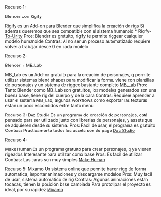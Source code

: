 Recurso 1:

Blender con Rigify 

Rigify es un Add-on para Blender que simplifica la creación de rigs
Si ademas queremos que sea compatible con el sistema humanoid * [Rigify-To-Unity](https://github.com/AlexLemminG/Rigify-To-Unity) 
Pros: Blender es gratuito, rigify te permite riggear cualquier modelo humanoide
Contras: Al no ser un proceso automatizado requiere volver a trabajar desde 0 en cada modelo

Recurso 2:

Blender + MB_Lab

MB_Lab es un Add-on gratuito para la creación de personajes, q permite utilizar sistemas blend shapes para modificar la forma, viene con plantillas de personajes y un sistema de riggeo
bastante completo
[MB_Lab](https://mb-lab-community.github.io/MB-Lab.github.io/) 
Pros: Tanto Blender como MB_Lab son gratuitos, los modelos generados son una buena base, tiene rig del cuerpo y de la cara
Contras: Requiere aprender a usar el sistema MB_Lab, algunos workflows como exportar las texturas estan un poco escondidos entre tanto menu


Recurso 3:
Daz Studio
Es un programa de creación de personajes, está pensado para ser utilizado junto con librerias de personajes, y assets que se adquieren desde su sistema.
Pros: Facil de usar, el programa es gratuito
Contras: Practicamente todos los assets son de pago
[Daz Studio](https://www.daz3d.com/) 

Recurso 4:

Make Human 
Es un programa gratuito para crear personajes, q ya vienen rigeados
Interesante para utilizar como base
Pros: Es facil de utilizar
Contras: Las caras son muy simples 
[Make Human](http://www.makehumancommunity.org) 

Recurso 5:
Mixamo
Un sistema online que permite hacer rigg de forma automatica, importar animaciones y descargarse modelos
Pros: Muy facil de usar, sistema automatico de rig
Contras: Algunas animaciones estan tocadas, tienen la posición base cambiada
Para prototipar el proyecto es ideal, por su rapidez
[Mixamo](https://www.mixamo.com/#/) 
